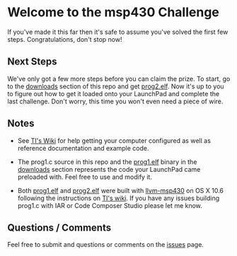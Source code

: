 Welcome to the msp430 Challenge
====================================

If you've made it this far then it's safe to assume you've solved the first few steps. Congratulations, don't stop now!

Next Steps
----------

We've only got a few more steps before you can claim the prize. To start, go to the [downloads][downloads] section of this repo and get [prog2.elf][prog2.elf]. Now it's up to you to figure out how to get it loaded onto your LaunchPad and complete the last challenge. Don't worry, this time you won't even need a piece of wire.

Notes
-----

* See [TI's Wiki][TI Wiki] for help getting your computer configured as well as reference documentation and example code.

* The prog1.c source in this repo and the [prog1.elf][prog1.elf] binary in the [downloads][downloads] section represents the code your LaunchPad came preloaded with. Feel free to use and modify it.

* Both [prog1.elf][prog1.elf] and [prog2.elf][prog2.elf] were built with [llvm-msp430](https://www.fooe.net/trac/llvm-msp430/) on OS X 10.6 following the instructions on [TI's wiki][TI Wiki]. If you have any issues building prog1.c with IAR or Code Composer Studio please let me know.

Questions / Comments
--------------------
Feel free to submit and questions or comments on the [issues](https://github.com/ortnec/ita2010/issues) page.

[TI Wiki]: <http://processors.wiki.ti.com/index.php/MSP430_LaunchPad_(MSP-EXP430G2)?DCMP=launchpad&HQS=Other+OT+launchpadwiki>
[downloads]: https://github.com/ortnec/ita2010/downloads
[prog1.elf]: https://github.com/downloads/ortnec/ita2010/prog1.elf
[prog2.elf]: https://github.com/downloads/ortnec/ita2010/prog2.elf